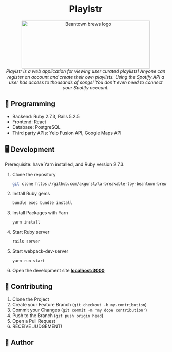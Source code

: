 <h1 align="center">Playlstr</h1>

<div align="center">
  <img src="/app/assets/images/beantown-brews.png" alt="Beantown brews logo" width="400px" height="150px"/>
  <br>
  <i>Playlstr is a web application for viewing user curated playlists! Anyone can register an account and create their own playlists. Using the Spotify API a user has access to thousands of songs! You don't even need to connect your Spotify account.</i>
</div>

## 🚀 Programming 
- Backend: Ruby 2.7.3, Rails 5.2.5
- Frontend: React
- Database: PostgreSQL
- Third party APIs: Yelp Fusion API, Google Maps API

## 🖥 Development 
Prerequisite: have Yarn installed, and Ruby version 2.7.3.

1. Clone the repository
    ```sh
    git clone https://github.com/axgunst/la-breakable-toy-beantown-brews.git
    ```
    
2. Install Ruby gems
    ```sh
    bundle exec bundle install
    ```
    
3. Install Packages with Yarn
    ```sh
    yarn install
    ```
    
4. Start Ruby server
    ```sh
    rails server
    ```
    
5. Start webpack-dev-server
    ```sh
    yarn run start
    ```
    
6. Open the development site **[localhost:3000](http://localhost:3000)**

## 🤝 Contributing

1. Clone the Project
2. Create your Feature Branch (`git checkout -b my-contribution`)
3. Commit your Changes (`git commit -m 'my dope contribution'`)
4. Push to the Branch (`git push origin head`)
5. Open a Pull Request
6. RECEIVE JUDGEMENT! 

## 🫠 Author

[linkedin]: https://www.linkedin.com/in/ptrostli/
[email]: mailto:philip@trostli.net
[github]: https://github.com/ptrostli